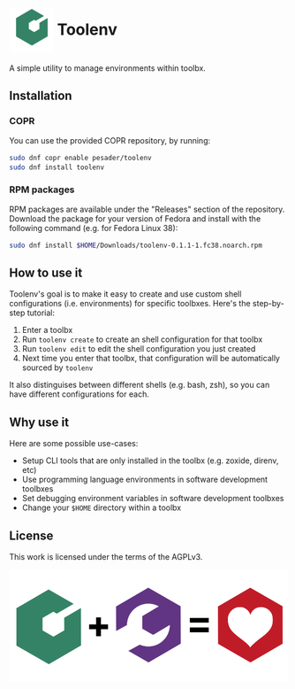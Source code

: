 <h1><img align="center" height="80" src="./assets/toolenv-logo.png"> Toolenv</h1>

A simple utility to manage environments within toolbx.

## Installation

### COPR

You can use the provided COPR repository, by running:

```bash
sudo dnf copr enable pesader/toolenv
sudo dnf install toolenv
```

### RPM packages

RPM packages are available under the "Releases" section of the repository.
Download the package for your version of Fedora and install with the following
command (e.g. for Fedora Linux 38):

```bash
sudo dnf install $HOME/Downloads/toolenv-0.1.1-1.fc38.noarch.rpm
```

## How to use it

Toolenv's goal is to make it easy to create and use custom shell configurations (i.e. environments) for specific toolbxes. Here's the step-by-step tutorial:

1. Enter a toolbx
2. Run `toolenv create` to create an shell configuration for that toolbx
3. Run `toolenv edit` to edit the shell configuration you just created
3. Next time you enter that toolbx, that configuration will be automatically sourced by `toolenv`

It also distinguises between different shells (e.g. bash, zsh), so you can have different configurations for each.

## Why use it

Here are some possible use-cases:

- Setup CLI tools that are only installed in the toolbx (e.g. zoxide, direnv, etc)
- Use programming language environments in software development toolbxes
- Set debugging environment variables in software development toolbxes
- Change your `$HOME` directory within a toolbx

## License

This work is licensed under the terms of the AGPLv3.

![](assets/toolenv-toolbx.png)

